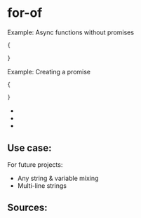 
# for-of





Example: Async functions without promises

```javascript
{
      
}
```
        

Example: Creating a promise

```javascript
{
   
}
```

- 
- 
- 



## Use case: 

For future projects:

- Any string & variable mixing
- Multi-line strings

## Sources: